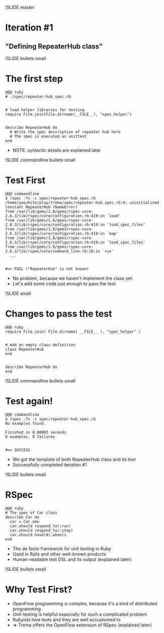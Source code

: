 !SLIDE master
# Iteration #1 #################################################################
## "Defining RepeaterHub class"


!SLIDE bullets small
# The first step ###############################################################

	@@@ ruby
	# ./spec/repeater-hub_spec.rb
	
	
	# load helper libraries for testing
	require File.join(File.dirname(__FILE__), "spec_helper")
	
	
	describe RepeaterHub do
	  # Write the spec description of repeater hub here
	  # The spec is executed as unittest
	end

* NOTE: syntactic details are explained later


!SLIDE commandline bullets small
# Test First ###################################################################

	@@@ commandline
	$ rspec -fs -c spec/repeater-hub_spec.rb 
	/home/yasuhito/play/trema/spec/repeater-hub_spec.rb:4: uninitialized constant RepeaterHub (NameError)
	from /var/lib/gems/1.8/gems/rspec-core-2.6.3/lib/rspec/core/configuration.rb:419:in `load'
	from /var/lib/gems/1.8/gems/rspec-core-2.6.3/lib/rspec/core/configuration.rb:419:in `load_spec_files'
	from /var/lib/gems/1.8/gems/rspec-core-2.6.3/lib/rspec/core/configuration.rb:419:in `map'
	from /var/lib/gems/1.8/gems/rspec-core-2.6.3/lib/rspec/core/configuration.rb:419:in `load_spec_files'
	from /var/lib/gems/1.8/gems/rspec-core-2.6.3/lib/rspec/core/command_line.rb:18:in `run'
	  ...
	
	
	#=> FAIL ("RepeaterHub" is not known)

* No problem, because we haven't implement the class yet.
* Let's add some code just enough to pass the test.


!SLIDE small
# Changes to pass the test #####################################################

	@@@ ruby
	require File.join( File.dirname( __FILE__ ), "spec_helper" )
	
	
	# Add an empty class definition
	class RepeaterHub
	end
	

	describe RepeaterHub do
	end


!SLIDE commandline bullets small
# Test again! ##################################################################

	@@@ commandline
	$ rspec -fs -c spec/repeater-hub_spec.rb 
	No examples found.
	
	Finished in 0.00003 seconds
	0 examples, 0 failures
	
	
	#=> SUCCESS

* We got the template of both RepeaterHub class and its test
* Successfully completed iteration #1


!SLIDE bullets small
# RSpec ########################################################################

	@@@ ruby
	# The spec of Car class
	describe Car do
	  car = Car.new
	  car.should respond_to(:run)
	  car.should respond_to(:stop)
	  car.should have(4).wheels
	end

* The de facto framework for unit testing in Ruby
* Used in Rails and other well-known products
* Human-readable test DSL and its output (explained later)



!SLIDE bullets small
# Why Test First? ##############################################################

* OpenFlow programming is complex, because it's a kind of distributed programming
* Unit-testing is helpful expecially for such a complicated problem
* Rubyists love tests and they are well accustomed to
* => Trema offers the OpenFlow extension of RSpec (explained later)
